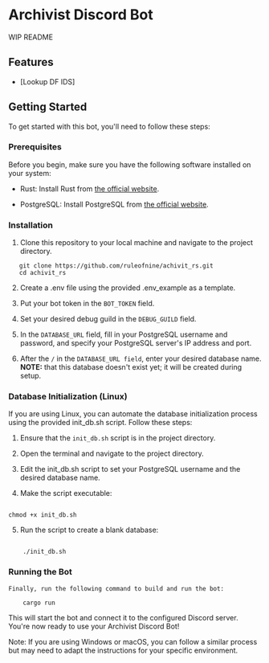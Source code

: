
# Archivist Discord Bot

WIP README

## Features

- [Lookup DF IDS]

## Getting Started

To get started with this bot, you'll need to follow these steps:

### Prerequisites

Before you begin, make sure you have the following software installed on your system:

- Rust: Install Rust from [the official website](https://www.rust-lang.org/tools/install).

- PostgreSQL: Install PostgreSQL from [the official website](https://www.postgresql.org/download/).

### Installation

1. Clone this repository to your local machine and navigate to the project directory.

```shell
   git clone https://github.com/ruleofnine/achivit_rs.git
   cd achivit_rs
```
2. Create a .env file using the provided .env_example as a template.

3. Put your bot token in the `BOT_TOKEN` field.

4. Set your desired debug guild in the `DEBUG_GUILD` field.

5. In the `DATABASE_URL` field, fill in your PostgreSQL username and password, and specify your PostgreSQL server's IP address and port.

6. After the `/` in the `DATABASE_URL field`, enter your desired database name. **NOTE:** that this database doesn't exist yet; it will be created during setup.

### Database Initialization (Linux)

If you are using Linux, you can automate the database initialization process using the provided init_db.sh script. Follow these steps:

1. Ensure that the `init_db.sh` script is in the project directory.

2.  Open the terminal and navigate to the project directory.

3. Edit the init_db.sh script to set your PostgreSQL username and the desired database name.

4. Make the script executable:

```shell

chmod +x init_db.sh
```
5. Run the script to create a blank database:
```shell

    ./init_db.sh
```
### Running the Bot
    Finally, run the following command to build and run the bot:
```shell
    cargo run
```
This will start the bot and connect it to the configured Discord server. You're now ready to use your Archivist Discord Bot!

Note: If you are using Windows or macOS, you can follow a similar process but may need to adapt the instructions for your specific environment.
